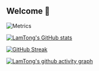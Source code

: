 ## Welcome 👋

![Metrics](https://metrics.lecoq.io/LamTong?template=classic&base=header%2C%20activity%2C%20community%2C%20repositories%2C%20metadata&base.indepth=false&base.hireable=false&base.skip=false&config.timezone=Asia%2FShanghai)

[![LamTong's GitHub stats](https://github-readme-stats.vercel.app/api?username=LamTOng&show_icons=true&theme=buefy)](https://github.com/anuraghazra/github-readme-stats)

[![GitHub Streak](https://streak-stats.demolab.com?user=LamTong&theme=swift&border_radius=20&card_width=600)](https://git.io/streak-stats)

[![LamTong's github activity graph](https://github-readme-activity-graph.cyclic.app/graph?username=LamTong&theme=github-compact)](https://github.com/ashutosh00710/github-readme-activity-graph)

